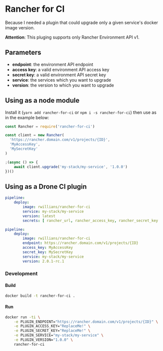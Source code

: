 # Rancher for CI

Because I needed a plugin that could upgrade only a given service's docker image version.

**Attention**: This pluging supports only Rancher Environment API v1.


## Parameters

- **endpoint**: the environment API endpoint
- **access key**: a valid environment API access key
- **secret key**: a valid environment API secret key
- **service**: the services which you want to upgrade
- **version**: the version to which you want to upgrade


## Using as a node module

Install it (`yarn add rancher-for-ci` or `npm i -s rancher-for-ci`) then use as in the example below:

```js
const Rancher = require('rancher-for-ci')

const client = new Rancher(
  'https://rancher.domain.com/v1/projects/{ID}',
  'MyAccessKey',
  'MySecretKey'
)

;(async () => {
    await client.upgrade('my-stack/my-service', '1.0.0')
})()
```


## Using as a Drone CI plugin

```yml
pipeline:
    deploy:
        image: rwillians/rancher-for-ci
        service: my-stack/my-service
        version: latest
        secrets: [ rancher_url, rancher_access_key, rancher_secret_key ]
```

```yml
pipeline:
    deploy:
        image: rwillians/rancher-for-ci
        endpoint: https://rancher.domain.com/v1/projects/{ID}
        access_key: MyAccessKey
        secret_key: MySecretKey
        service: my-stack/my-service
        version: 2.0.1-rc.1

```

### Development

#### Build

```sh
docker build -t rancher-for-ci .
```

#### Run

```sh
docker run -ti \
    -e PLUGIN_ENDPOINT="https://rancher.domain.com/v1/projects/{ID}" \
    -e PLUGIN_ACCESS_KEY="ReplaceMe!" \
    -e PLUGIN_SECRET_KEY="ReplaceMe!" \
    -e PLUGIN_SERVICE="my-stack/my-service" \
    -e PLUGIN_VERSION="1.0.0" \
    rancher-for-ci
```
